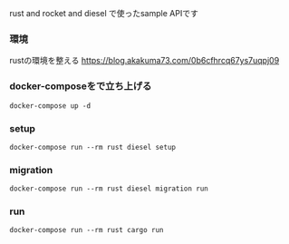 
rust and rocket and diesel で使ったsample APIです

### 環境

rustの環境を整える
https://blog.akakuma73.com/0b6cfhrcq67ys7uqpj09

### docker-composeをで立ち上げる

```shell
docker-compose up -d
```

### setup

```shell
docker-compose run --rm rust diesel setup
```

### migration

```
docker-compose run --rm rust diesel migration run
```

### run

```shell
docker-compose run --rm rust cargo run
```
